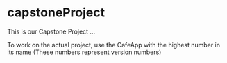 # capstoneProject

This is our Capstone Project ...

To work on the actual project, use the CafeApp with the highest number in its name (These numbers represent version numbers)
